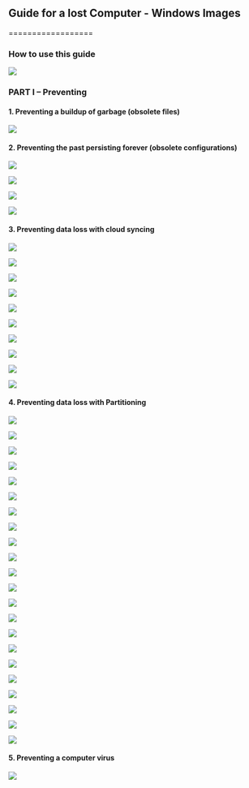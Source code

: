 ## Guide for a lost Computer - Windows Images

==================

### How to use this guide

[![](https://dl.dropboxusercontent.com/u/30415492/WRD%20Guide%20Project/Example.jpg)](https://dl.dropboxusercontent.com/u/30415492/WRD%20Guide%20Project/Example.jpg)


### PART I – Preventing

#### 1. Preventing a buildup of garbage (obsolete files)

[![](https://dl.dropboxusercontent.com/u/30415492/WRD%20Guide%20Project/CCleaner/CCleaner%201.JPG)](https://dl.dropboxusercontent.com/u/30415492/WRD%20Guide%20Project/CCleaner/CCleaner%201.JPG)


#### 2. Preventing the past persisting forever (obsolete configurations)

[![](https://dl.dropboxusercontent.com/u/30415492/WRD%20Guide%20Project/CCleaner/CCleaner%202.jpg)](https://dl.dropboxusercontent.com/u/30415492/WRD%20Guide%20Project/CCleaner/CCleaner%202.jpg)

[![](https://dl.dropboxusercontent.com/u/30415492/WRD%20Guide%20Project/CCleaner/CCleaner%203.JPG)](https://dl.dropboxusercontent.com/u/30415492/WRD%20Guide%20Project/CCleaner/CCleaner%203.JPG)

[![](https://dl.dropboxusercontent.com/u/30415492/WRD%20Guide%20Project/CCleaner/CCleaner%20Prompt.PNG)](https://dl.dropboxusercontent.com/u/30415492/WRD%20Guide%20Project/CCleaner/CCleaner%20Prompt.PNG)

[![](https://dl.dropboxusercontent.com/u/30415492/WRD%20Guide%20Project/CCleaner/CCleaner%204.JPG)](https://dl.dropboxusercontent.com/u/30415492/WRD%20Guide%20Project/CCleaner/CCleaner%204.JPG)


#### 3. Preventing data loss with cloud syncing

[![](https://dl.dropboxusercontent.com/u/30415492/WRD%20Guide%20Project/Cloud%20Sync/Dropbox%20icon.jpg)](https://dl.dropboxusercontent.com/u/30415492/WRD%20Guide%20Project/Cloud%20Sync/Dropbox%20icon.jpg)

[![](https://dl.dropboxusercontent.com/u/30415492/WRD%20Guide%20Project/Cloud%20Sync/Settings.jpg)](https://dl.dropboxusercontent.com/u/30415492/WRD%20Guide%20Project/Cloud%20Sync/Settings.jpg)

[![](https://dl.dropboxusercontent.com/u/30415492/WRD%20Guide%20Project/Cloud%20Sync/Space.jpg)](https://dl.dropboxusercontent.com/u/30415492/WRD%20Guide%20Project/Cloud%20Sync/Space.jpg)

[![](https://dl.dropboxusercontent.com/u/30415492/WRD%20Guide%20Project/Cloud%20Sync/My%20Documents.jpg)](https://dl.dropboxusercontent.com/u/30415492/WRD%20Guide%20Project/Cloud%20Sync/My%20Documents.jpg)

[![](https://dl.dropboxusercontent.com/u/30415492/WRD%20Guide%20Project/Cloud%20Sync/Doc%20Properties.jpg)](https://dl.dropboxusercontent.com/u/30415492/WRD%20Guide%20Project/Cloud%20Sync/Doc%20Properties.jpg)

[![](https://dl.dropboxusercontent.com/u/30415492/WRD%20Guide%20Project/Cloud%20Sync/Size.jpg)](https://dl.dropboxusercontent.com/u/30415492/WRD%20Guide%20Project/Cloud%20Sync/Size.jpg)

[![](https://dl.dropboxusercontent.com/u/30415492/WRD%20Guide%20Project/Cloud%20Sync/Cut.jpg)](https://dl.dropboxusercontent.com/u/30415492/WRD%20Guide%20Project/Cloud%20Sync/Cut.jpg)

[![](https://dl.dropboxusercontent.com/u/30415492/WRD%20Guide%20Project/Cloud%20Sync/Dropbox.jpg)](https://dl.dropboxusercontent.com/u/30415492/WRD%20Guide%20Project/Cloud%20Sync/Dropbox.jpg)

[![](https://dl.dropboxusercontent.com/u/30415492/WRD%20Guide%20Project/Cloud%20Sync/new.jpg)](https://dl.dropboxusercontent.com/u/30415492/WRD%20Guide%20Project/Cloud%20Sync/new.jpg)

[![](https://dl.dropboxusercontent.com/u/30415492/WRD%20Guide%20Project/Cloud%20Sync/Paste.jpg)](https://dl.dropboxusercontent.com/u/30415492/WRD%20Guide%20Project/Cloud%20Sync/Paste.jpg)


#### 4. Preventing data loss with Partitioning

[![](https://dl.dropboxusercontent.com/u/30415492/WRD%20Guide%20Project/Partitioning/Computer%20Pre.jpg)](https://dl.dropboxusercontent.com/u/30415492/WRD%20Guide%20Project/Partitioning/Computer%20Pre.jpg)

[![](https://dl.dropboxusercontent.com/u/30415492/WRD%20Guide%20Project/Partitioning/Final.jpg)](https://dl.dropboxusercontent.com/u/30415492/WRD%20Guide%20Project/Partitioning/Final.jpg)

[![](https://dl.dropboxusercontent.com/u/30415492/WRD%20Guide%20Project/Partitioning/Computer%20Manage.jpg)](https://dl.dropboxusercontent.com/u/30415492/WRD%20Guide%20Project/Partitioning/Computer%20Manage.jpg)

[![](https://dl.dropboxusercontent.com/u/30415492/WRD%20Guide%20Project/Partitioning/Disk%20Management.jpg)](https://dl.dropboxusercontent.com/u/30415492/WRD%20Guide%20Project/Partitioning/Disk%20Management.jpg)

[![](https://dl.dropboxusercontent.com/u/30415492/WRD%20Guide%20Project/Partitioning/Shrink%20Volume.jpg)](https://dl.dropboxusercontent.com/u/30415492/WRD%20Guide%20Project/Partitioning/Shrink%20Volume.jpg)

[![](https://dl.dropboxusercontent.com/u/30415492/WRD%20Guide%20Project/Partitioning/Partition%20Size.jpg)](https://dl.dropboxusercontent.com/u/30415492/WRD%20Guide%20Project/Partitioning/Partition%20Size.jpg)

[![](https://dl.dropboxusercontent.com/u/30415492/WRD%20Guide%20Project/Partitioning/Create%20New%20Partition.jpg)](https://dl.dropboxusercontent.com/u/30415492/WRD%20Guide%20Project/Partitioning/Create%20New%20Partition.jpg)

[![](https://dl.dropboxusercontent.com/u/30415492/WRD%20Guide%20Project/Partitioning/Partition%20Name.jpg)](https://dl.dropboxusercontent.com/u/30415492/WRD%20Guide%20Project/Partitioning/Partition%20Name.jpg)

[![](https://dl.dropboxusercontent.com/u/30415492/WRD%20Guide%20Project/Partitioning/Final.jpg)](https://dl.dropboxusercontent.com/u/30415492/WRD%20Guide%20Project/Partitioning/Final.jpg)

[![](https://dl.dropboxusercontent.com/u/30415492/WRD%20Guide%20Project/Partitioning/New%20partition.png)](https://dl.dropboxusercontent.com/u/30415492/WRD%20Guide%20Project/Partitioning/New%20partition.png)

[![](https://dl.dropboxusercontent.com/u/30415492/WRD%20Guide%20Project/Partitioning/New%20Folder.jpg)](https://dl.dropboxusercontent.com/u/30415492/WRD%20Guide%20Project/Partitioning/New%20Folder.jpg)

[![](https://dl.dropboxusercontent.com/u/30415492/WRD%20Guide%20Project/Partitioning/Documents.jpg)](https://dl.dropboxusercontent.com/u/30415492/WRD%20Guide%20Project/Partitioning/Documents.jpg)

[![](https://dl.dropboxusercontent.com/u/30415492/WRD%20Guide%20Project/Partitioning/Copy.jpg)](https://dl.dropboxusercontent.com/u/30415492/WRD%20Guide%20Project/Partitioning/Copy.jpg)

[![](https://dl.dropboxusercontent.com/u/30415492/WRD%20Guide%20Project/Partitioning/Documents%202.jpg)](https://dl.dropboxusercontent.com/u/30415492/WRD%20Guide%20Project/Partitioning/Documents%202.jpg)

[![](https://dl.dropboxusercontent.com/u/30415492/WRD%20Guide%20Project/Partitioning/Paste.jpg)](https://dl.dropboxusercontent.com/u/30415492/WRD%20Guide%20Project/Partitioning/Paste.jpg)

[![](https://dl.dropboxusercontent.com/u/30415492/WRD%20Guide%20Project/Partitioning/Documents%201.jpg)](https://dl.dropboxusercontent.com/u/30415492/WRD%20Guide%20Project/Partitioning/Documents%201.jpg)

[![](https://dl.dropboxusercontent.com/u/30415492/WRD%20Guide%20Project/Partitioning/Include.jpg)](https://dl.dropboxusercontent.com/u/30415492/WRD%20Guide%20Project/Partitioning/Include.jpg)

[![](https://dl.dropboxusercontent.com/u/30415492/WRD%20Guide%20Project/Partitioning/Include%20Computer.jpg)](https://dl.dropboxusercontent.com/u/30415492/WRD%20Guide%20Project/Partitioning/Include%20Computer.jpg)

[![](https://dl.dropboxusercontent.com/u/30415492/WRD%20Guide%20Project/Partitioning/Set%20As%20new%20Folder.JPG)](https://dl.dropboxusercontent.com/u/30415492/WRD%20Guide%20Project/Partitioning/Set%20As%20new%20Folder.JPG)

[![](https://dl.dropboxusercontent.com/u/30415492/WRD%20Guide%20Project/Partitioning/Remove%20old%20folder.JPG)](https://dl.dropboxusercontent.com/u/30415492/WRD%20Guide%20Project/Partitioning/Remove%20old%20folder.JPG)

[![](https://dl.dropboxusercontent.com/u/30415492/WRD%20Guide%20Project/Partitioning/C%20Drive.jpg)](https://dl.dropboxusercontent.com/u/30415492/WRD%20Guide%20Project/Partitioning/C%20Drive.jpg)

[![](https://dl.dropboxusercontent.com/u/30415492/WRD%20Guide%20Project/Partitioning/Delete.jpg)](https://dl.dropboxusercontent.com/u/30415492/WRD%20Guide%20Project/Partitioning/Delete.jpg)


#### 5. Preventing a computer virus

[![](https://dl.dropboxusercontent.com/u/30415492/WRD%20Guide%20Project/Virus/Free%20AdBlock.jpg)](https://dl.dropboxusercontent.com/u/30415492/WRD%20Guide%20Project/Virus/Free%20AdBlock.jpg)